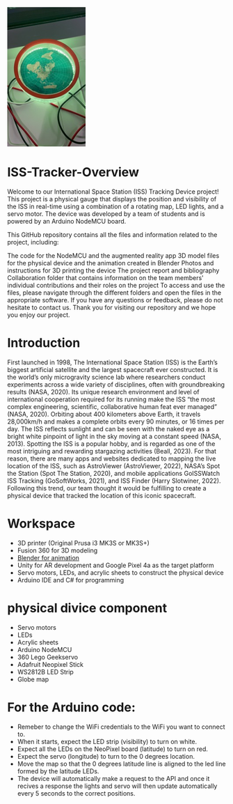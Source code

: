 


<img src ="physical device photos/FINAL RESULT GAUGE.jpeg">

# ISS-Tracker-Overview

Welcome to our International Space Station (ISS) Tracking Device project! This project is a physical gauge that displays the position and visibility of the ISS in real-time using a combination of a rotating map, LED lights, and a servo motor. The device was developed by a team of students and is powered by an Arduino NodeMCU board.

This GitHub repository contains all the files and information related to the project, including:

The code for the NodeMCU and the augmented reality app
3D model files for the physical device and the animation created in Blender
Photos and instructions for 3D printing the device
The project report and bibliography
Collaboration folder that contains information on the team members' individual contributions and their roles on the project
To access and use the files, please navigate through the different folders and open the files in the appropriate software.
If you have any questions or feedback, please do not hesitate to contact us. Thank you for visiting our repository and we hope you enjoy our project.


# Introduction

First launched in 1998, The International Space Station (ISS) is the Earth’s biggest artificial satellite and the largest spacecraft ever constructed. It is the world’s only microgravity science lab where researchers conduct experiments across a wide variety of disciplines, often with groundbreaking results (NASA, 2020).  Its unique research environment and level of international cooperation required for its running make the ISS  “the most complex engineering, scientific, collaborative human feat ever managed” (NASA, 2020). Orbiting about 400 kilometers above Earth, it travels 28,000km/h and makes a complete orbits every 90 minutes, or 16 times per day. The ISS reflects sunlight and can be seen with the naked eye as a bright white pinpoint of light in the sky moving at a constant speed (NASA, 2013). Spotting the ISS is a popular hobby, and is regarded as one of the most intriguing and rewarding stargazing activities (Beall, 2023). For that reason, there are many apps and websites dedicated to mapping the live location of the ISS, such as AstroViewer (AstroViewer, 2022), NASA’s Spot the Station (Spot The Station, 2020), and mobile applications GoISSWatch ISS Tracking (GoSoftWorks, 2021), and ISS Finder (Harry Slotwiner, 2022). Following this trend, our team thought it would be fulfilling to create a physical device that tracked the location of this iconic spacecraft.
 



# Workspace
* 3D printer (Original Prusa i3 MK3S or MK3S+)
* Fusion 360 for 3D modeling
* [Blender for animation](https://www.youtube.com/watch?v=Yl_qDDRlXHo)
* Unity for AR development and Google Pixel 4a as the target platform
* Servo motors, LEDs, and acrylic sheets to construct the physical device
* Arduino IDE and C# for programming


# physical divice component
- Servo motors
- LEDs
- Acrylic sheets
- Arduino NodeMCU
- 360 Lego Geekservo
- Adafruit Neopixel Stick
- WS2812B LED Strip
- Globe map

# For the Arduino code:
- Remeber to change the WiFi credentials to the WiFi you want to connect to.
- When it starts, expect the LED strip (visibility) to turn on white.
- Expect all the LEDs on the NeoPixel board (latitude) to turn on red.
- Expect the servo (longitude) to turn to the 0 degrees location.
- Move the map so that the 0 degrees latitude line is aligned to the led line formed by the latitude LEDs.
- The device will automatically make a request to the API and once it recives a response the lights and servo will then update automatically every 5 seconds to the correct positions.
